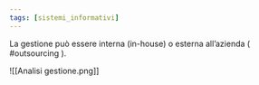 ```yaml
---
tags: [sistemi_informativi]
---
```

La gestione può essere interna (in-house) o esterna all’azienda ( #outsourcing ). 

![[Analisi gestione.png]]

